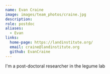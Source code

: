 ```yaml
---
name: Evan Craine
image: images/team_photos/craine.jpg
description: 
role: postdoc
aliases:
  - Evan
links:
  home-page: https://landinstitute.org/
  email: craine@landinstitute.org
  github: EvanCraine
---
```

I'm a post-doctoral researcher in the legume lab
